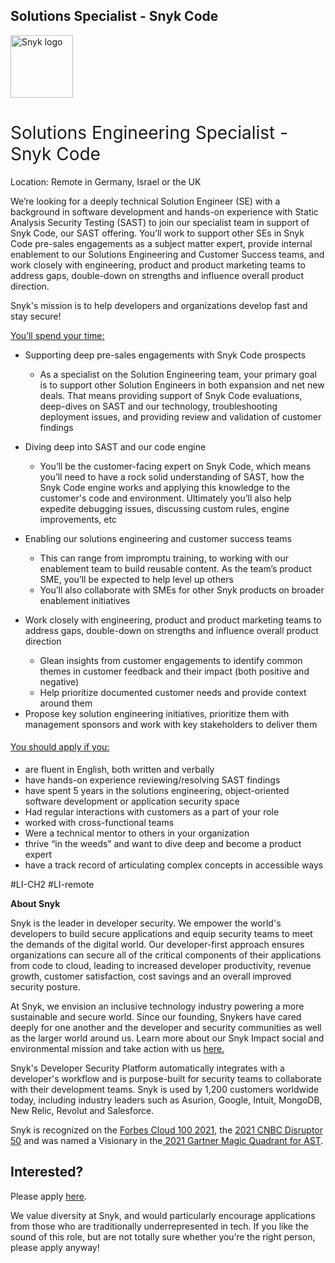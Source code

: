 Solutions Specialist - Snyk Code
---

<img src="https://res.cloudinary.com/snyk/image/upload/v1537345894/press-kit/brand/logo-black.png" width="100" alt="Snyk logo" />

<h1><span style="font-weight: 400;">Solutions Engineering Specialist - Snyk Code</span></h1>
<p><span style="font-weight: 400;">Location: Remote in Germany, Israel or the UK</span></p>
<p><span style="font-weight: 400;">We’re looking for a deeply technical Solution Engineer (SE) with a background in software development and hands-on experience with Static Analysis Security Testing (SAST) to join our specialist team in support of Snyk Code, our SAST offering. You’ll work to support other SEs in Snyk Code pre-sales engagements as a subject matter expert, provide internal enablement to our Solutions Engineering and Customer Success teams, and work closely with engineering, product and product marketing teams to address gaps, double-down on strengths and influence overall product direction.</span></p>
<p><span style="font-weight: 400;">Snyk's mission is to help developers and organizations develop fast and stay secure!</span></p>
<p><span style="text-decoration: underline;"><span style="font-weight: 400;">You’ll spend your time:</span></span></p>
<ul>
<li style="font-weight: 400;"><span style="font-weight: 400;">Supporting deep pre-sales engagements with Snyk Code prospects</span></li>
<ul>
<li style="font-weight: 400;"><span style="font-weight: 400;">As a specialist on the Solution Engineering team, your primary goal is to support other Solution Engineers in both expansion and net new deals. That means providing support of Snyk Code evaluations, deep-dives on SAST and our technology, troubleshooting deployment issues, and providing review and validation of customer findings</span></li>
</ul>
</ul>
<ul>
<li style="font-weight: 400;"><span style="font-weight: 400;">Diving deep into SAST and our code engine&nbsp;</span></li>
<ul>
<li style="font-weight: 400;"><span style="font-weight: 400;">You’ll be the customer-facing expert on Snyk Code, which means you’ll need to have a rock solid understanding of SAST, how the Snyk Code engine works and applying this knowledge to the customer's code and environment. Ultimately you’ll also help expedite debugging issues, discussing custom rules, engine improvements, etc</span></li>
</ul>
</ul>
<ul>
<li style="font-weight: 400;"><span style="font-weight: 400;">Enabling our solutions engineering and customer success teams&nbsp;</span></li>
<ul>
<li style="font-weight: 400;"><span style="font-weight: 400;">This can range from impromptu training, to working with our enablement team to build reusable content. As the team’s product SME, you’ll be expected to help level up others</span></li>
<li style="font-weight: 400;"><span style="font-weight: 400;">You’ll also collaborate with SMEs for other Snyk products on broader enablement initiatives</span></li>
</ul>
</ul>
<ul>
<li style="font-weight: 400;"><span style="font-weight: 400;">Work closely with engineering, product and product marketing teams to address gaps, double-down on strengths and influence overall product direction</span></li>
<ul>
<li style="font-weight: 400;"><span style="font-weight: 400;">Glean insights from customer engagements to identify common themes in customer feedback and their impact (both positive and negative)</span></li>
<li style="font-weight: 400;"><span style="font-weight: 400;">Help prioritize documented customer needs and provide context around them</span></li>
</ul>
<li style="font-weight: 400;"><span style="font-weight: 400;">Propose key solution engineering initiatives, prioritize them with management sponsors and work with key stakeholders to deliver them&nbsp;</span></li>
</ul>
<h4><span style="text-decoration: underline;"><span style="font-weight: 400;">You should apply if you:</span></span></h4>
<ul>
<li style="font-weight: 400;"><span style="font-weight: 400;">are fluent in English, both written and verbally</span></li>
<li style="font-weight: 400;"><span style="font-weight: 400;">have hands-on experience reviewing/resolving SAST findings</span></li>
<li style="font-weight: 400;"><span style="font-weight: 400;">have spent 5 years in the solutions engineering, object-oriented software development or application security space</span></li>
<li style="font-weight: 400;"><span style="font-weight: 400;">Had regular interactions with customers as a part of your role</span></li>
<li style="font-weight: 400;"><span style="font-weight: 400;">worked with cross-functional teams</span></li>
<li style="font-weight: 400;"><span style="font-weight: 400;">Were a technical mentor to others in your organization</span></li>
<li style="font-weight: 400;"><span style="font-weight: 400;">thrive “in the weeds” and want to dive deep and become a product expert</span></li>
<li style="font-weight: 400;"><span style="font-weight: 400;">have a track record of articulating complex concepts in accessible ways</span></li>
</ul>
<p><span style="font-weight: 400;">#LI-CH2 #LI-remote</span></p><div class="content-conclusion"><p><strong>About Snyk</strong></p>
<p><span style="font-weight: 400;">Snyk is the leader in developer security. We empower the world's developers to build secure applications and equip security teams to meet the demands of the digital world. Our developer-first approach ensures organizations can secure all of the critical components of their applications from code to cloud, leading to increased developer productivity, revenue growth, customer satisfaction, cost savings and an overall improved security posture.&nbsp;</span></p>
<p><span style="font-weight: 400;">At Snyk, we envision an inclusive technology industry powering a more sustainable and secure world.</span> <span style="font-weight: 400;">Since our founding, Snykers have cared deeply for one another and the developer and security communities as well as the larger world around us. Learn more about our Snyk Impact social and environmental mission and take action with us </span><a href="https://snyk.io/about/snyk-impact/"><span style="font-weight: 400;">here.</span></a></p>
<p><span style="font-weight: 400;">Snyk's Developer Security Platform automatically integrates with a developer's workflow and is purpose-built for security teams to collaborate with their development teams. Snyk is used by 1,200 customers worldwide today, including industry leaders such as Asurion, Google, Intuit, MongoDB, New Relic, Revolut and Salesforce.</span></p>
<p><span style="font-weight: 400;">Snyk is recognized on the </span><a href="https://www.forbes.com/cloud100/#6f24b5ba5f94"><span style="font-weight: 400;">Forbes Cloud 100 2021</span></a><span style="font-weight: 400;">, the </span><a href="https://www.cnbc.com/2021/05/25/these-are-the-2021-cnbc-disruptor-50-companies.html"><span style="font-weight: 400;">2021 CNBC Disruptor 50</span></a><span style="font-weight: 400;"> and was named a Visionary in the</span><a href="https://snyk.io/blog/snyk-visionary-2021-gartner-magic-quadrant-for-ast/"><span style="font-weight: 400;"> 2021 Gartner Magic Quadrant for AST</span></a><span style="font-weight: 400;">.</span></p></div>

Interested?
---

Please apply [here](https://boards.greenhouse.io/snyk/jobs/5930366002#app).

We value diversity at Snyk, and would particularly encourage applications from those who are traditionally underrepresented in tech.
If you like the sound of this role, but are not totally sure whether you’re the right person, please apply anyway!
